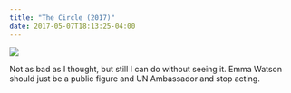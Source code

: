```yaml
---
title: "The Circle (2017)"
date: 2017-05-07T18:13:25-04:00
---
```


![](https://s3.amazonaws.com/thecircle-storage-prod/img/share/share.jpg)

Not as bad as I thought, but still I can do without seeing it. Emma Watson should just be a public figure and UN Ambassador and stop acting.
